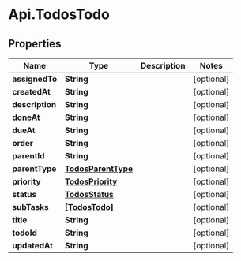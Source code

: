 # Api.TodosTodo

## Properties
Name | Type | Description | Notes
------------ | ------------- | ------------- | -------------
**assignedTo** | **String** |  | [optional] 
**createdAt** | **String** |  | [optional] 
**description** | **String** |  | [optional] 
**doneAt** | **String** |  | [optional] 
**dueAt** | **String** |  | [optional] 
**order** | **String** |  | [optional] 
**parentId** | **String** |  | [optional] 
**parentType** | [**TodosParentType**](TodosParentType.md) |  | [optional] 
**priority** | [**TodosPriority**](TodosPriority.md) |  | [optional] 
**status** | [**TodosStatus**](TodosStatus.md) |  | [optional] 
**subTasks** | [**[TodosTodo]**](TodosTodo.md) |  | [optional] 
**title** | **String** |  | [optional] 
**todoId** | **String** |  | [optional] 
**updatedAt** | **String** |  | [optional] 


